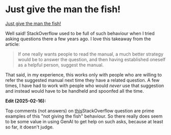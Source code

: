 # Just give the man the fish!

[Just give the man the fish!](https://blog.plover.com/misc/just-answer-the-question-2.html)

Well said! StackOverflow used to be full of such behaviour when I tried asking questions there a few years ago. I love this takeaway from the article:

> If one really wants people to read the manual, a much better strategy would be to answer the question, and then having established oneself as a helpful person, suggest the manual.

That said, in my experience, this works only with people who are willing to refer the suggested manual next time they have a related question. A few times, I have had to work with people who would _never_ use that suggestion and instead would have to be handheld and spoonfed all the time.

**Edit (2025-02-16):**

Top comments (not answers) on [this](https://stackoverflow.com/questions/45823734/visual-studio-code-formatting-for)StackOverflow question are prime examples of this "not giving the fish" behaviour. So there really does seem to be some value in using GenAI to get help on such asks, because at least so far, it doesn't judge.
